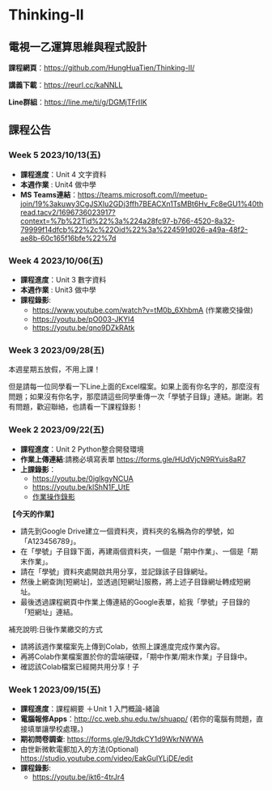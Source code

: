 # Thinking-II

## 電視一乙運算思維與程式設計

**課程網頁**：https://github.com/HungHuaTien/Thinking-II/

**講義下載**：https://reurl.cc/kaNNLL

**Line群組**：https://line.me/ti/g/DGMjTFrIIK

## 課程公告

### Week 5 2023/10/13(五)

- **課程進度**：Unit 4 文字資料
- **本週作業** : Unit4 做中學
- **MS Teams連結**：https://teams.microsoft.com/l/meetup-join/19%3akuwy3CgJSXIu2GDj3ffh7BEACXn1TsMBt6Hv_Fc8eGU1%40thread.tacv2/1696736023917?context=%7b%22Tid%22%3a%224a28fc97-b766-4520-8a32-79999f14dfcb%22%2c%22Oid%22%3a%224591d026-a49a-48f2-ae8b-60c165f16bfe%22%7d

### Week 4 2023/10/06(五)

- **課程進度**：Unit 3 數字資料
- **本週作業** : Unit3 做中學
- **課程錄影**:
  - https://www.youtube.com/watch?v=tM0b_6XhbmA (作業繳交操做)
  - https://youtu.be/pO003-JKYl4
  - https://youtu.be/qno9DZkRAtk

### Week 3 2023/09/28(五)

本週星期五放假，不用上課！

但是請每一位同學看一下Line上面的Excel檔案。如果上面有你名字的，那麼沒有問題；如果沒有你名字，那麼請這些同學重傳一次「學號子目錄」連結。謝謝。若有問題，歡迎聯絡，也請看一下課程錄影！

### Week 2 2023/09/22(五)

- **課程進度**：Unit 2 Python整合開發環境
- **作業上傳連結**:請務必填寫表單 https://forms.gle/HUdVjcN9RYuis8aR7
- **上課錄影**：
  -  https://youtu.be/0iglkgyNCUA
  -  https://youtu.be/klShN1F_UtE
  -  [作業操作錄影](https://youtu.be/ZIUB3fIm3Ks)


**【今天的作業】**

- 請先到Google Drive建立一個資料夾，資料夾的名稱為你的學號，如「A123456789」。
- 在「學號」子目錄下面，再建兩個資料夾，一個是「期中作業」、一個是「期末作業」。
- 請在「學號」資料夾處開啟共用分享，並記錄該子目錄網址。
- 然後上網查詢[短網址]，並透過[短網址]服務，將上述子目錄網址轉成短網址。
- 最後透過課程網頁中作業上傳連結的Google表單，給我「學號」子目錄的「短網址」連結。

補充說明:日後作業繳交的方式

- 請將該週作業檔案先上傳到Colab，依照上課進度完成作業內容。
- 再將Colab作業檔案置於你的雲端硬碟，「期中作業/期末作業」子目錄中。
- 確認該Colab檔案已經開共用分享！子



### Week 1 2023/09/15(五)

- **課程進度**：課程綱要 ＋Unit 1 入門概論-緒論
- **電腦報修Apps**：http://cc.web.shu.edu.tw/shuapp/ (若你的電腦有問題，直接填單讓學校處理。)
- **期初問卷調查**: https://forms.gle/9JtdkCY1d9WkrNWWA
- 由世新微軟電郵加入的方法(Optional)   https://studio.youtube.com/video/EakGuIYLjDE/edit
- **課程錄影**:
  - https://youtu.be/ikt6-4trJr4  
